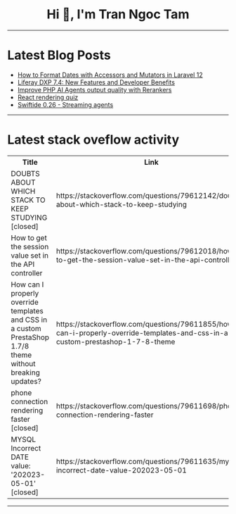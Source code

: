 <h1 align="center">Hi 👋, I'm Tran Ngoc Tam</h1>

---

# Latest Blog Posts 
<!-- BLOG-POST-LIST:START -->
- [How to Format Dates with Accessors and Mutators in Laravel 12](https://dev.to/ayekpleclemence/how-to-format-dates-with-accessors-and-mutators-in-laravel-12-171d)
- [Liferay DXP 7.4: New Features and Developer Benefits](https://dev.to/aixtor_technologies/liferay-dxp-74-new-features-and-developer-benefits-54ke)
- [Improve PHP AI Agents output quality with Rerankers](https://dev.to/inspector/improve-php-ai-agents-output-quality-with-rerankers-5ie)
- [React rendering quiz](https://dev.to/asmyshlyaev177/react-rendering-quiz-443k)
- [Swiftide 0.26 - Streaming agents](https://dev.to/timonv/swiftide-026-streaming-agents-1j2h)
<!-- BLOG-POST-LIST:END -->

---

# Latest stack oveflow activity
<table>
  <tr><th>Title</th><th>Link</th></tr>
  <!-- STACKOVERFLOW:START --><tr><td>DOUBTS ABOUT WHICH STACK TO KEEP STUDYING [closed]</td><td>https://stackoverflow.com/questions/79612142/doubts-about-which-stack-to-keep-studying</td></tr><tr><td>How to get the session value set in the API controller</td><td>https://stackoverflow.com/questions/79612018/how-to-get-the-session-value-set-in-the-api-controller</td></tr><tr><td>How can I properly override templates and CSS in a custom PrestaShop 1.7/8 theme without breaking updates?</td><td>https://stackoverflow.com/questions/79611855/how-can-i-properly-override-templates-and-css-in-a-custom-prestashop-1-7-8-theme</td></tr><tr><td>phone connection rendering faster [closed]</td><td>https://stackoverflow.com/questions/79611698/phone-connection-rendering-faster</td></tr><tr><td>MYSQL Incorrect DATE value: &#39;202023-05-01&#39; [closed]</td><td>https://stackoverflow.com/questions/79611635/mysql-incorrect-date-value-202023-05-01</td></tr><!-- STACKOVERFLOW:END -->
</table>

---


